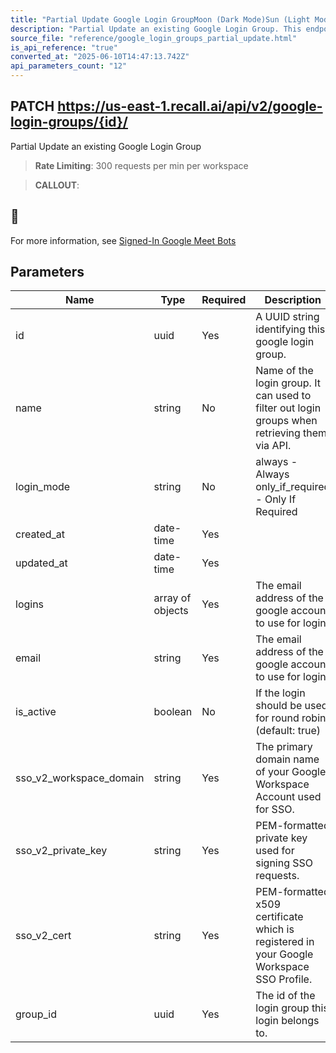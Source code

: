 ```yaml
---
title: "Partial Update Google Login GroupMoon (Dark Mode)Sun (Light Mode)"
description: "Partial Update an existing Google Login Group. This endpoint is rate limited to: 300 requests per min per workspace"
source_file: "reference/google_login_groups_partial_update.html"
is_api_reference: "true"
converted_at: "2025-06-10T14:47:13.742Z"
api_parameters_count: "12"
---
```

## PATCH https://us-east-1.recall.ai/api/v2/google-login-groups/{id}/

Partial Update an existing Google Login Group

> **Rate Limiting**: 300 requests per min per workspace

> **CALLOUT**:

## 📘

For more information, see [Signed-In Google Meet Bots](/docs/google-meet-login-getting-started.md)
## Parameters

| Name | Type | Required | Description |
| --- | --- | --- | --- |
| id | uuid | Yes | A UUID string identifying this google login group. |
| name | string | No | Name of the login group. It can used to filter out login groups when retrieving them via API. |
| login_mode | string | No | always - Always only_if_required - Only If Required |
| created_at | date-time | Yes |  |
| updated_at | date-time | Yes |  |
| logins | array of objects | Yes | The email address of the google account to use for login. |
| email | string | Yes | The email address of the google account to use for login. |
| is_active | boolean | No | If the login should be used for round robin. (default: true) |
| sso_v2_workspace_domain | string | Yes | The primary domain name of your Google Workspace Account used for SSO. |
| sso_v2_private_key | string | Yes | PEM-formatted private key used for signing SSO requests. |
| sso_v2_cert | string | Yes | PEM-formatted x509 certificate which is registered in your Google Workspace SSO Profile. |
| group_id | uuid | Yes | The id of the login group this login belongs to. |
